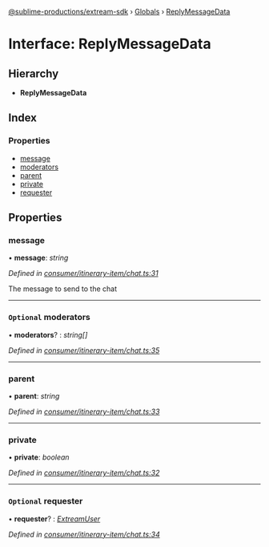 [@sublime-productions/extream-sdk](../README.md) › [Globals](../globals.md) › [ReplyMessageData](replymessagedata.md)

# Interface: ReplyMessageData

## Hierarchy

* **ReplyMessageData**

## Index

### Properties

* [message](replymessagedata.md#message)
* [moderators](replymessagedata.md#optional-moderators)
* [parent](replymessagedata.md#parent)
* [private](replymessagedata.md#private)
* [requester](replymessagedata.md#optional-requester)

## Properties

###  message

• **message**: *string*

*Defined in [consumer/itinerary-item/chat.ts:31](https://github.com/Extream-SaaS/ex-sdk/blob/dd0fa1a/src/consumer/itinerary-item/chat.ts#L31)*

The message to send to the chat

___

### `Optional` moderators

• **moderators**? : *string[]*

*Defined in [consumer/itinerary-item/chat.ts:35](https://github.com/Extream-SaaS/ex-sdk/blob/dd0fa1a/src/consumer/itinerary-item/chat.ts#L35)*

___

###  parent

• **parent**: *string*

*Defined in [consumer/itinerary-item/chat.ts:33](https://github.com/Extream-SaaS/ex-sdk/blob/dd0fa1a/src/consumer/itinerary-item/chat.ts#L33)*

___

###  private

• **private**: *boolean*

*Defined in [consumer/itinerary-item/chat.ts:32](https://github.com/Extream-SaaS/ex-sdk/blob/dd0fa1a/src/consumer/itinerary-item/chat.ts#L32)*

___

### `Optional` requester

• **requester**? : *[ExtreamUser](extreamuser.md)*

*Defined in [consumer/itinerary-item/chat.ts:34](https://github.com/Extream-SaaS/ex-sdk/blob/dd0fa1a/src/consumer/itinerary-item/chat.ts#L34)*
